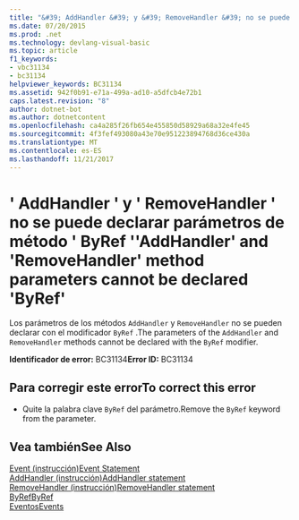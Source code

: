 ```yaml
---
title: "&#39; AddHandler &#39; y &#39; RemoveHandler &#39; no se puede declarar parámetros de método &#39; ByRef &#39;"
ms.date: 07/20/2015
ms.prod: .net
ms.technology: devlang-visual-basic
ms.topic: article
f1_keywords:
- vbc31134
- bc31134
helpviewer_keywords: BC31134
ms.assetid: 942f0b91-e71a-499a-ad10-a5dfcb4e72b1
caps.latest.revision: "8"
author: dotnet-bot
ms.author: dotnetcontent
ms.openlocfilehash: ca4a285f26fb654e455850d58929a68a32e4fe45
ms.sourcegitcommit: 4f3fef493080a43e70e951223894768d36ce430a
ms.translationtype: MT
ms.contentlocale: es-ES
ms.lasthandoff: 11/21/2017
---
```

# <a name="39addhandler39-and-39removehandler39-method-parameters-cannot-be-declared-39byref39"></a><span data-ttu-id="496d1-102">&#39; AddHandler &#39; y &#39; RemoveHandler &#39; no se puede declarar parámetros de método &#39; ByRef &#39;</span><span class="sxs-lookup"><span data-stu-id="496d1-102">&#39;AddHandler&#39; and &#39;RemoveHandler&#39; method parameters cannot be declared &#39;ByRef&#39;</span></span>
<span data-ttu-id="496d1-103">Los parámetros de los métodos `AddHandler` y `RemoveHandler` no se pueden declarar con el modificador `ByRef` .</span><span class="sxs-lookup"><span data-stu-id="496d1-103">The parameters of the `AddHandler` and `RemoveHandler` methods cannot be declared with the `ByRef` modifier.</span></span>  
  
 <span data-ttu-id="496d1-104">**Identificador de error:** BC31134</span><span class="sxs-lookup"><span data-stu-id="496d1-104">**Error ID:** BC31134</span></span>  
  
## <a name="to-correct-this-error"></a><span data-ttu-id="496d1-105">Para corregir este error</span><span class="sxs-lookup"><span data-stu-id="496d1-105">To correct this error</span></span>  
  
-   <span data-ttu-id="496d1-106">Quite la palabra clave `ByRef` del parámetro.</span><span class="sxs-lookup"><span data-stu-id="496d1-106">Remove the `ByRef` keyword from the parameter.</span></span>  
  
## <a name="see-also"></a><span data-ttu-id="496d1-107">Vea también</span><span class="sxs-lookup"><span data-stu-id="496d1-107">See Also</span></span>  
 [<span data-ttu-id="496d1-108">Event (instrucción)</span><span class="sxs-lookup"><span data-stu-id="496d1-108">Event Statement</span></span>](../../visual-basic/language-reference/statements/event-statement.md)  
 [<span data-ttu-id="496d1-109">AddHandler (instrucción)</span><span class="sxs-lookup"><span data-stu-id="496d1-109">AddHandler statement</span></span>](~/docs/visual-basic/language-reference/statements/addhandler-statement.md)  
 [<span data-ttu-id="496d1-110">RemoveHandler (instrucción)</span><span class="sxs-lookup"><span data-stu-id="496d1-110">RemoveHandler statement</span></span>](~/docs/visual-basic/language-reference/statements/removehandler-statement.md)  
 [<span data-ttu-id="496d1-111">ByRef</span><span class="sxs-lookup"><span data-stu-id="496d1-111">ByRef</span></span>](../../visual-basic/language-reference/modifiers/byref.md)  
 [<span data-ttu-id="496d1-112">Eventos</span><span class="sxs-lookup"><span data-stu-id="496d1-112">Events</span></span>](../../visual-basic/programming-guide/language-features/events/index.md)
